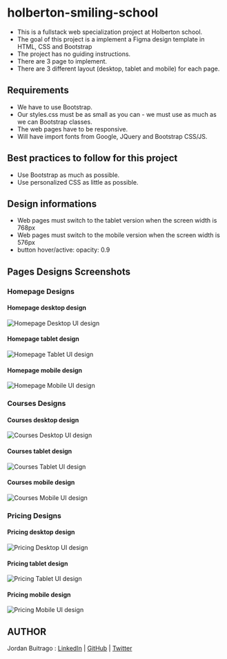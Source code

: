 # holberton-smiling-school
* This is a fullstack web specialization project at Holberton school.
* The goal of this project is a implement a Figma design template in HTML, CSS and Bootstrap
* The project has no guiding instructions.
* There are 3 page to implement.
* There are 3 different layout (desktop, tablet and mobile) for each page.

## Requirements
* We have to use Bootstrap.
* Our styles.css must be as small as you can - we must use as much as we can Bootstrap classes.
* The web pages have to be responsive.
* Will have import fonts from Google, JQuery and Bootstrap CSS/JS.

## Best practices to follow for this project
* Use Bootstrap as much as possible.
* Use personalized CSS as little as possible.

## Design informations
* Web pages must switch to the tablet version when the screen width is 768px
* Web pages must switch to the mobile version when the screen width is 576px
* button hover/active: opacity: 0.9

## Pages Designs Screenshots

### Homepage Designs
#### Homepage desktop design
![Homepage Desktop UI design](/images/homepage_desktop.png)
#### Homepage tablet design
![Homepage Tablet UI design](/images/homepage_tablet.png)
#### Homepage mobile design
![Homepage Mobile UI design](/images/homepage_mobile.png)

### Courses Designs
#### Courses desktop design
![Courses Desktop UI design](/images/courses_desktop.png)
#### Courses tablet design
![Courses Tablet UI design](/images/courses_tablet.png)
#### Courses mobile design
![Courses Mobile UI design](/images/courses_mobile.png)

### Pricing Designs
#### Pricing desktop design
![Pricing Desktop UI design](/images/pricing_desktop.png)
#### Pricing tablet design
![Pricing Tablet UI design](/images/pricing_tablet.png)
#### Pricing mobile design
![Pricing Mobile UI design](/images/pricing_mobile.png)

## AUTHOR
Jordan Buitrago : [LinkedIn] | [GitHub] | [Twitter]

[LinkedIn]: <https://www.linkedin.com/in/jordanbuitrago>
[GitHub]: <https://github.com/jordanbsandoval>
[Twitter]: <https://twitter.com/jordansandoval6>


